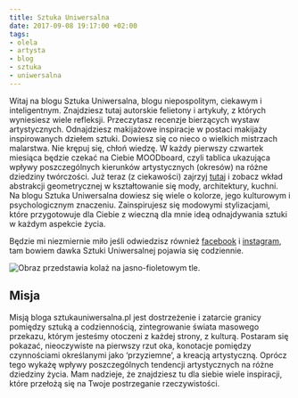 ```yaml
---
title: Sztuka Uniwersalna
date: 2017-09-08 19:17:00 +02:00
tags:
- olela
- artysta
- blog
- sztuka
- uniwersalna
---
```


Witaj na blogu Sztuka Uniwersalna, blogu niepospolitym, ciekawym i inteligentnym. Znajdziesz tutaj autorskie felietony i artykuły, z których wyniesiesz wiele refleksji. Przeczytasz recenzje bierzących wystaw artystycznych. Odnajdziesz makijażowe inspiracje w postaci makijaży inspirowanych dziełem sztuki. Dowiesz się co nieco o wielkich mistrzach malarstwa. Nie krępuj się, chłoń wiedzę. W każdy pierwszy czwartek miesiąca będzie czekać na Ciebie MOODboard, czyli tablica ukazująca wpływy poszczególnych kierunków artystycznych (okresów) na różne dziedziny twórczości. Już teraz (z ciekawości) zajrzyj [tutaj](http://sztukauniwersalna.pl/2018-07-05-abstrakcja-geometryczna-moodboard) i zobacz wkład abstrakcji geometrycznej w kształtowanie się mody, architektury, kuchni. Na blogu Sztuka Uniwersalna dowiesz się wiele o kolorze, jego kulturowym i psychologicznym znaczeniu. Zainspirujesz się modowymi stylizacjami, które przygotowuje dla Ciebie z wieczną dla mnie ideą odnajdywania sztuki w każdym aspekcie życia. 

Będzie mi niezmiernie miło jeśli odwiedzisz również [facebook](https://www.facebook.com/sztukauniwersalna/) i [instagram](https://www.instagram.com/sztuka_uniwersalna/), tam bowiem dawka Sztuki Uniwersalnej pojawia się codziennie.

![Obraz przedstawia kolaż na jasno-fioletowym tle.](https://assets0.ello.co/uploads/asset/attachment/8377042/ello-optimized-de1f7976.jpg)


## Misja 

Misją bloga sztukauniwersalna.pl jest dostrzeżenie i zatarcie granicy pomiędzy sztuką a codziennością, zintegrowanie świata masowego przekazu, którym jesteśmy otoczeni z każdej strony, z kulturą. Postaram się pokazać, nieoczywiste na pierwszy rzut oka, konotacje pomiędzy czynnościami określanymi jako ‘przyziemne’, a kreacją artystyczną. Oprócz tego wykażę wpływy poszczególnych tendencji artystycznych na różne dziedziny życia. Mam nadzieje, że znajdziesz tu dla siebie wiele inspiracji, które przełożą się na Twoje postrzeganie rzeczywistości.